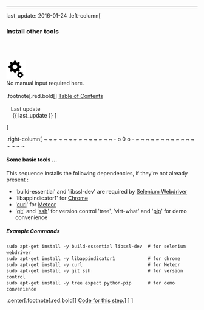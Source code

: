 ---
last_update: 2016-01-24
 .left-column[
  ### Install other tools
  <br /><br /><div class='input_type_indicator'><img src='./fragments/loader.png' /><br />No manual input required here.</div><br />
.footnote[.red.bold[] [
Table of Contents](./)
<br />
<br />&nbsp; &nbsp;Last update
<br />&nbsp; &nbsp; {{ last_update  }}
]
<!-- H -->]
.right-column[
~ ~ ~ ~ ~ ~ ~ ~ ~ ~ ~ ~ ~ ~ - o 0 o - ~ ~ ~ ~ ~ ~ ~ ~ ~ ~ ~ ~ ~ ~ ~ ~

#### Some basic tools ...

This sequence installs the following dependencies, if they're not already present :
- 'build-essential' and 'libssl-dev' are required by <a href="http://www.seleniumhq.org/projects/webdriver/" target="_blank">Selenium Webdriver</a>
- 'libappindicator1' for <a href='https://www.google.com/chrome/browser/desktop/' target='_blank'>Chrome</a>
- '<a href='http://curl.haxx.se/' target='_blank'>curl</a>' for <a href='https://www.meteor.com/' target='_blank'>Meteor</a>
- '<a href='https://git-scm.com/' target='_blank'>git</a>' and '<a href='http://www.openssh.com/' target='_blank'>ssh</a>' for version control
'tree', 'virt-what' and '<a href='https://pypi.python.org/pypi/pip' target='_blank'>pip</a>' for demo convenience

##### Example Commands
```terminal
sudo apt-get install -y build-essential libssl-dev  # for selenium webdriver
sudo apt-get install -y libappindicator1            # for chrome
sudo apt-get install -y curl                        # for Meteor
sudo apt-get install -y git ssh                     # for version control
sudo apt-get install -y tree expect python-pip      # for demo convenience
```


<!-- B -->
.center[.footnote[.red.bold[] <a href="https://github.com/martinhbramwell/Meteor-CI-Tutorial/blob/master/Tutorial01_PrepareTheMachine/PrepareTheMachine_functions.sh#L176" target="_blank">Code for this step.</a>] ]
]
